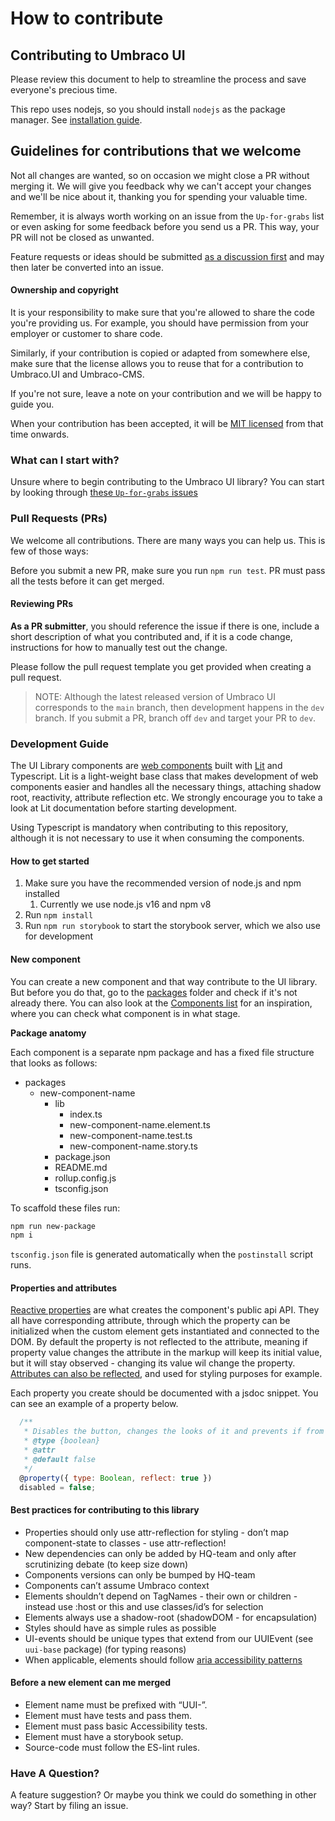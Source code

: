 # How to contribute

## Contributing to Umbraco UI

Please review this document to help to streamline the process and save everyone's precious time.

This repo uses nodejs, so you should install `nodejs` as the package manager. See [installation guide](https://nodejs.org/en/).

## Guidelines for contributions that we welcome

Not all changes are wanted, so on occasion we might close a PR without merging it. We will give you feedback why we can't accept your changes and we'll be nice about it, thanking you for spending your valuable time.

Remember, it is always worth working on an issue from the `Up-for-grabs` list or even asking for some feedback before you send us a PR. This way, your PR will not be closed as unwanted.

Feature requests or ideas should be submitted [as a discussion first](https://github.com/umbraco/Umbraco.UI/discussions/new?category=ideas) and may then later be converted into an issue.

#### Ownership and copyright

It is your responsibility to make sure that you're allowed to share the code you're providing us. For example, you should have permission from your employer or customer to share code.

Similarly, if your contribution is copied or adapted from somewhere else, make sure that the license allows you to reuse that for a contribution to Umbraco.UI and Umbraco-CMS.

If you're not sure, leave a note on your contribution and we will be happy to guide you.

When your contribution has been accepted, it will be [MIT licensed](https://github.com/umbraco/Umbraco.UI/blob/4392ef990688b9717e7851eace128fecfeb2a85f/LICENSE) from that time onwards.

### What can I start with?

Unsure where to begin contributing to the Umbraco UI library? You can start by looking through [these `Up-for-grabs` issues](https://github.com/umbraco/Umbraco.UI/issues?q=is%3Aissue+is%3Aopen+label%3Aup-for-grabs)

### Pull Requests (PRs)

We welcome all contributions. There are many ways you can help us. This is few of those ways:

Before you submit a new PR, make sure you run `npm run test`. PR must pass all the tests before it can get merged.

#### Reviewing PRs

**As a PR submitter**, you should reference the issue if there is one, include a short description of what you contributed and, if it is a code change, instructions for how to manually test out the change.

Please follow the pull request template you get provided when creating a pull request.

> NOTE: Although the latest released version of Umbraco UI corresponds to the `main` branch, then development happens in the `dev` branch. If you submit a PR, branch off `dev` and target your PR to `dev`.

### Development Guide

The UI Library components are [web components](https://developer.mozilla.org/en-US/docs/Web/Web_Components) built with [Lit](https://lit.dev/) and Typescript. Lit is a light-weight base class that makes development of web components easier and handles all the necessary things, attaching shadow root, reactivity, attribute reflection etc. We strongly encourage you to take a look at Lit documentation before starting development.

Using Typescript is mandatory when contributing to this repository, although it is not necessary to use it when consuming the components.

#### How to get started

1. Make sure you have the recommended version of node.js and npm installed
   1. Currently we use node.js v16 and npm v8
2. Run `npm install`
3. Run `npm run storybook` to start the storybook server, which we also use for development

#### New component

You can create a new component and that way contribute to the UI library. But before you do that, go to the [packages](https://github.com/umbraco/Umbraco.UI/tree/main/packages) folder and check if it's not already there. You can also look at the [Components list](components.md) for an inspiration, where you can check what component is in what stage.

**Package anatomy**

Each component is a separate npm package and has a fixed file structure that looks as follows:

* packages
  * new-component-name
    * lib
      * index.ts
      * new-component-name.element.ts
      * new-component-name.test.ts
      * new-component-name.story.ts
    * package.json
    * README.md
    * rollup.config.js
    * tsconfig.json

To scaffold these files run:

```sh
npm run new-package
npm i
```

`tsconfig.json` file is generated automatically when the `postinstall` script runs.

#### Properties and attributes

[Reactive properties](https://lit.dev/docs/components/properties/) are what creates the component's public api API. They all have corresponding attribute, through which the property can be initialized when the custom element gets instantiated and connected to the DOM. By default the property is not reflected to the attribute, meaning if property value changes the attribute in the markup will keep its initial value, but it will stay observed - changing its value wil change the property. [Attributes can also be reflected](https://lit.dev/docs/components/properties/#reflected-attributes), and used for styling purposes for example.

Each property you create should be documented with a jsdoc snippet. You can see an example of a property below.

```javascript
  /**
   * Disables the button, changes the looks of it and prevents if from emitting the click event
   * @type {boolean}
   * @attr
   * @default false
   */
  @property({ type: Boolean, reflect: true })
  disabled = false;
```

#### Best practices for contributing to this library

* Properties should only use attr-reflection for styling - don’t map component-state to classes - use attr-reflection!
* New dependencies can only be added by HQ-team and only after scrutinizing debate (to keep size down)
* Components versions can only be bumped by HQ-team
* Components can’t assume Umbraco context
* Elements shouldn’t depend on TagNames - their own or children - instead use :host or this and use classes/id’s for selection
* Elements always use a shadow-root (shadowDOM - for encapsulation)
* Styles should have as simple rules as possible
* UI-events should be unique types that extend from our UUIEvent (see `uui-base` package) (for typing reasons)
* When applicable, elements should follow [aria accessibility patterns](https://www.w3.org/TR/wai-aria-practices-1.1/#aria\_ex)

#### Before a new element can me merged

* Element name must be prefixed with “UUI-”.
* Element must have tests and pass them.
* Element must pass basic Accessibility tests.
* Element must have a storybook setup.
* Source-code must follow the ES-lint rules.

### Have A Question?

A feature suggestion? Or maybe you think we could do something in other way? Start by filing an issue.

